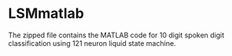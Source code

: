 # LSMmatlab
The zipped file contains the MATLAB code for 10 digit spoken digit classification using 121 neuron liquid state machine. 
